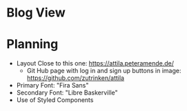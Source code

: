 # Blog View

# Planning

* Layout Close to this one: https://attila.peteramende.de/
  * Git Hub page with log in and sign up buttons in image: https://github.com/zutrinken/attila
* Primary Font: "Fira Sans"
* Secondary Font: "Libre Baskerville"
* Use of Styled Components